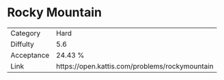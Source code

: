 # Rocky Mountain

<table>
    <tr>
        <td>Category</td>
        <td>Hard</td>
    </tr>
    <tr>
        <td>Diffulty</td>
        <td>5.6</td>
    </tr>
    <tr>
        <td>Acceptance</td>
        <td>24.43 %</td>
    </tr>
    <tr>
        <td>Link</td>
        <td>https://open.kattis.com/problems/rockymountain</td>
    </tr>
</table>